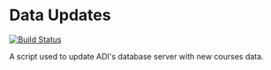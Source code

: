
# Data Updates

[![Build Status](https://travis-ci.org/adicu/dataupdates.svg?branch=master)](https://travis-ci.org/adicu/dataupdates)

A script used to update ADI's database server with new courses data.


